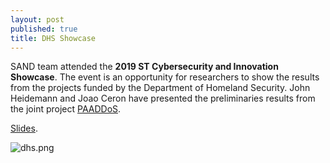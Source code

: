 ```yaml
---
layout: post
published: true
title: DHS Showcase
---
```

SAND team attended the **2019 ST Cybersecurity and Innovation Showcase**. The event is an opportunity for researchers to show the results from the projects funded by the Department of Homeland Security. John Heidemann and Joao Ceron have presented the preliminaries results from the joint project [PAADDoS](https://ant.isi.edu/blog/?p=1300). 

[Slides](http://www.sand-project.nl/pdf/dhs.pdf).

![dhs.png]({{site.baseurl}}/img/dhs.png)
